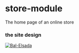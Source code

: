 # store-module
The home page of an online store

<h3 align="left">the site design</h3>  
<a href="#" target="blank">
<img align="center" src="https://user-images.githubusercontent.com/86659887/169980050-8ead2c55-c3db-4af0-a36d-833dd2a8c896.jpg" alt="Bal-Elsada" />
</a>
